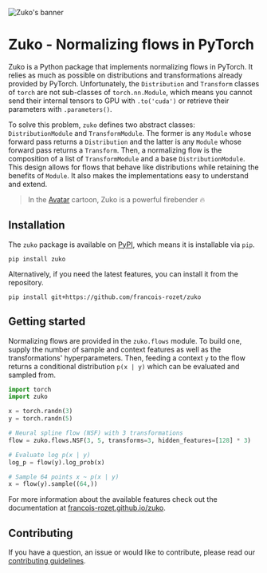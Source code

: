 ![Zuko's banner](https://raw.githubusercontent.com/francois-rozet/zuko/master/sphinx/images/banner.svg)

# Zuko - Normalizing flows in PyTorch

Zuko is a Python package that implements normalizing flows in PyTorch. It relies as much as possible on distributions and transformations already provided by PyTorch. Unfortunately, the `Distribution` and `Transform` classes of `torch` are not sub-classes of `torch.nn.Module`, which means you cannot send their internal tensors to GPU with `.to('cuda')` or retrieve their parameters with `.parameters()`.

To solve this problem, `zuko` defines two abstract classes: `DistributionModule` and `TransformModule`. The former is any `Module` whose forward pass returns a `Distribution` and the latter is any `Module` whose forward pass returns a `Transform`. Then, a normalizing flow is the composition of a list of `TransformModule` and a base `DistributionModule`. This design allows for flows that behave like distributions while retaining the benefits of `Module`. It also makes the implementations easy to understand and extend.

> In the [Avatar](https://wikipedia.org/wiki/Avatar:_The_Last_Airbender) cartoon, Zuko is a powerful firebender 🔥

## Installation

The `zuko` package is available on [PyPI](https://pypi.org/project/zuko), which means it is installable via `pip`.

```
pip install zuko
```

Alternatively, if you need the latest features, you can install it from the repository.

```
pip install git+https://github.com/francois-rozet/zuko
```

## Getting started

Normalizing flows are provided in the `zuko.flows` module. To build one, supply the number of sample and context features as well as the transformations' hyperparameters. Then, feeding a context `y` to the flow returns a conditional distribution `p(x | y)` which can be evaluated and sampled from.

```python
import torch
import zuko

x = torch.randn(3)
y = torch.randn(5)

# Neural spline flow (NSF) with 3 transformations
flow = zuko.flows.NSF(3, 5, transforms=3, hidden_features=[128] * 3)

# Evaluate log p(x | y)
log_p = flow(y).log_prob(x)

# Sample 64 points x ~ p(x | y)
x = flow(y).sample((64,))
```

For more information about the available features check out the documentation at [francois-rozet.github.io/zuko](https://francois-rozet.github.io/zuko).

## Contributing

If you have a question, an issue or would like to contribute, please read our [contributing guidelines](CONTRIBUTING.md).
